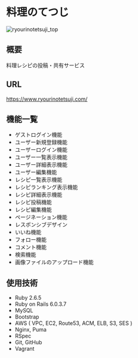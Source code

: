 # 料理のてつじ

![ryourinotetsuji_top](https://user-images.githubusercontent.com/88889364/174626022-76473024-e9cd-4306-8188-ff3d73ce6525.png)

## 概要
料理レシピの投稿・共有サービス

## URL
https://www.ryourinotetsuji.com/

## 機能一覧
- ゲストログイン機能
- ユーザー新規登録機能
- ユーザーログイン機能
- ユーザー一覧表示機能
- ユーザー詳細表示機能
- ユーザー編集機能
- レシピ一覧表示機能
- レシピランキング表示機能
- レシピ詳細表示機能
- レシピ投稿機能
- レシピ編集機能
- ページネーション機能
- レスポンシブデザイン
- いいね機能
- フォロー機能
- コメント機能
- 検索機能
- 画像ファイルのアップロード機能

## 使用技術
- Ruby 2.6.5
- Ruby on Rails 6.0.3.7
- MySQL
- Bootstrap
- AWS ( VPC, EC2, Route53, ACM, ELB, S3, SES )
- Nginx, Puma
- RSpec
- Git, GitHub
- Vagrant
